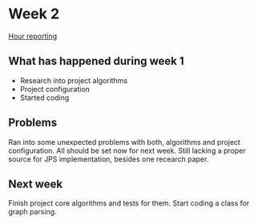 # Week 2

[Hour reporting](https://github.com/synesteesia/pathAlgorithms/blob/master/documentation/weeklyReports/Hour_reporting.md)

## What has happened during week 1

* Research into project algorithms
* Project configuration
* Started coding


## Problems

Ran into some unexpected problems with both, algorithms and project configuration. 
All should be set now for next week. 
Still lacking a proper source for JPS implementation, besides one recearch paper.

## Next week

Finish project core algorithms and tests for them.
Start coding a class for graph parsing.

